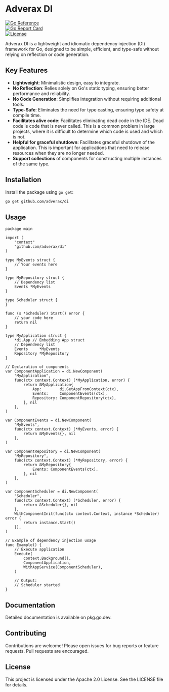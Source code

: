 # Adverax DI

[![Go Reference](https://pkg.go.dev/badge/github.com/adverax/di.svg)](https://pkg.go.dev/github.com/adverax/di)  
[![Go Report Card](https://goreportcard.com/badge/github.com/adverax/di)](https://goreportcard.com/report/github.com/adverax/di)  
[![License](https://img.shields.io/badge/license-Apache%202-blue)](LICENSE)

Adverax DI is a lightweight and idiomatic dependency injection (DI) framework for Go, designed to be simple, efficient, and type-safe without relying on reflection or code generation.

## Key Features

- **Lightweight**: Minimalistic design, easy to integrate.
- **No Reflection**: Relies solely on Go's static typing, ensuring better performance and reliability.
- **No Code Generation**: Simplifies integration without requiring additional tools.
- **Type-Safe**: Eliminates the need for type casting, ensuring type safety at compile time.
- **Facilitates alive code**: Facilitates eliminating dead code in the IDE. Dead code is code that is never called. This is a common problem in large projects, where it is difficult to determine which code is used and which is not.
- **Helpful for graceful shutdown**: Facilitates graceful shutdown of the application. This is important for applications that need to release resources when they are no longer needed.
- **Support collections** of components for constructing multiple instances of the same type.

## Installation

Install the package using `go get`:

```bash
go get github.com/adverax/di
```

## Usage
```golang
package main

import (
	"context"
    "github.com/adverax/di"
)

type MyEvents struct {
	// Your events here
}

type MyRepository struct {
	// Dependency list
	Events *MyEvents
}

type Scheduler struct {
}

func (s *Scheduler) Start() error {
	// your code here
	return nil
}

type MyApplication struct {
	*di.App // Embedding App struct
	// Dependency list
	Events     *MyEvents
	Repository *MyRepository
}

// Declaration of components
var ComponentApplication = di.NewComponent(
	"MyApplication",
	func(ctx context.Context) (*MyApplication, error) {
		return &MyApplication{
			App:        di.GetAppFromContext(ctx),
			Events:     ComponentEvents(ctx),
			Repository: ComponentRepository(ctx),
		}, nil
	},
)

var ComponentEvents = di.NewComponent(
	"MyEvents",
	func(ctx context.Context) (*MyEvents, error) {
		return &MyEvents{}, nil
	},
)

var ComponentRepository = di.NewComponent(
	"MyRepository",
	func(ctx context.Context) (*MyRepository, error) {
		return &MyRepository{
			Events: ComponentEvents(ctx),
		}, nil
	},
)

var ComponentScheduler = di.NewComponent(
	"Scheduler",
	func(ctx context.Context) (*Scheduler, error) {
		return &Scheduler{}, nil
	},
	WithComponentInit(func(ctx context.Context, instance *Scheduler) error {
		return instance.Start()
	}),
)

// Example of dependency injection usage
func Example() {
	// Execute application
	Execute(
		context.Background(),
		ComponentApplication,
		WithAppService(ComponentScheduler),
	)

	// Output:
	// Scheduler started
}
```

## Documentation
Detailed documentation is available on pkg.go.dev.

## Contributing
Contributions are welcome! Please open issues for bug reports or feature requests. Pull requests are encouraged.

## License
This project is licensed under the Apache 2.0 License. See the LICENSE file for details.
